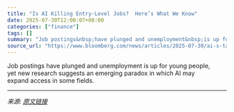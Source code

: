 ```yaml
---
title: "Is AI Killing Entry-Level Jobs?  Here’s What We Know"
date: 2025-07-30T12:00:07+08:00
categories: ["finance"]
tags: []
summary: "Job postings&nbsp;have plunged and unemployment&nbsp;is up for young people, yet&nbsp;new research suggests an emerging paradox in which AI may expand&nbsp;access in some fields."
source_url: "https://www.bloomberg.com/news/articles/2025-07-30/ai-s-takeover-of-entry-level-tasks-is-making-college-grads-job-hunt-harder"
---
```


Job postings&nbsp;have plunged and unemployment&nbsp;is up for young people, yet&nbsp;new research suggests an emerging paradox in which AI may expand&nbsp;access in some fields.

---

*来源: [原文链接](https://www.bloomberg.com/news/articles/2025-07-30/ai-s-takeover-of-entry-level-tasks-is-making-college-grads-job-hunt-harder)*
